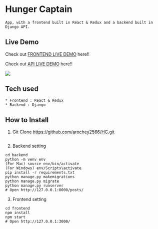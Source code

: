 # Hunger Captain


```
App, with a frontend built in React & Redux and a backend built in Django API.
```

## Live Demo

Check out [FRONTEND LIVE DEMO](https://frontend-hunger-captian.herokuapp.com/) here!!

Check out [API LIVE DEMO](https://backend-hunger-captian.herokuapp.com/) here!!


![](https://user-images.githubusercontent.com/95597913/161193027-d5a859ce-90d9-4c46-b8c7-2b1226c99833.png)

## Tech used

```
* Frontend : React & Redux
* Backend : Django
```

## How to Install

1. Git Clone https://github.com/arochey2566/HC.git

```
```

2. Backend setting

```
cd backend
python -m venv env
(For Mac) source env/bin/activate
(For Windows) env/Scripts\activate
pip install -r requirements.txt
python manage.py makemigrations
python manage.py migrate
python manage.py runserver
# Open http://127.0.0.1:8000/posts/
```

3. Frontend setting

```
cd frontend
npm install
npm start
# Open http://127.0.0.1:3000/
```
